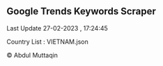 

## Google Trends Keywords Scraper 
 
Last Update 27-02-2023 , 17:24:45

Country List :
VIETNAM.json



© Abdul Muttaqin 
